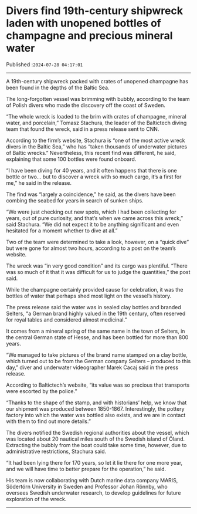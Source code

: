 # Divers find 19th-century shipwreck laden with unopened bottles of champagne and precious mineral water

Published :`2024-07-28 04:17:01`

---

A 19th-century shipwreck packed with crates of unopened champagne has been found in the depths of the Baltic Sea.

The long-forgotten vessel was brimming with bubbly, according to the team of Polish divers who made the discovery off the coast of Sweden.

“The whole wreck is loaded to the brim with crates of champagne, mineral water, and porcelain,” Tomasz Stachura, the leader of the Baltictech diving team that found the wreck, said in a press release sent to CNN.

According to the firm’s website, Stachura is “one of the most active wreck divers in the Baltic Sea,” who has “taken thousands of underwater pictures of Baltic wrecks.” Nevertheless, this recent find was different, he said, explaining that some 100 bottles were found onboard.

“I have been diving for 40 years, and it often happens that there is one bottle or two… but to discover a wreck with so much cargo, it’s a first for me,” he said in the release.

The find was “largely a coincidence,” he said, as the divers have been combing the seabed for years in search of sunken ships.

“We were just checking out new spots, which I had been collecting for years, out of pure curiosity, and that’s when we came across this wreck,” said Stachura. “We did not expect it to be anything significant and even hesitated for a moment whether to dive at all.”

Two of the team were determined to take a look, however, on a “quick dive” but were gone for almost two hours, according to a post on the team’s website.

The wreck was “in very good condition” and its cargo was plentiful. “There was so much of it that it was difficult for us to judge the quantities,” the post said.

While the champagne certainly provided cause for celebration, it was the bottles of water that perhaps shed most light on the vessel’s history.

The press release said the water was in sealed clay bottles and branded Selters, “a German brand highly valued in the 19th century, often reserved for royal tables and considered almost medicinal.”

It comes from a mineral spring of the same name in the town of Selters, in the central German state of Hesse, and has been bottled for more than 800 years.

“We managed to take pictures of the brand name stamped on a clay bottle, which turned out to be from the German company Selters – produced to this day,” diver and underwater videographer Marek Cacaj said in the press release.

According to Baltictech’s website, “its value was so precious that transports were escorted by the police.”

“Thanks to the shape of the stamp, and with historians’ help, we know that our shipment was produced between 1850-1867. Interestingly, the pottery factory into which the water was bottled also exists, and we are in contact with them to find out more details.”

The divers notified the Swedish regional authorities about the vessel, which was located about 20 nautical miles south of the Swedish island of Öland. Extracting the bubbly from the boat could take some time, however, due to administrative restrictions, Stachura said.

“It had been lying there for 170 years, so let it lie there for one more year, and we will have time to better prepare for the operation,” he said.

His team is now collaborating with Dutch marine data company MARIS, Södertörn University in Sweden and Professor Johan Rönnby, who oversees Swedish underwater research, to develop guidelines for future exploration of the wreck.

---

